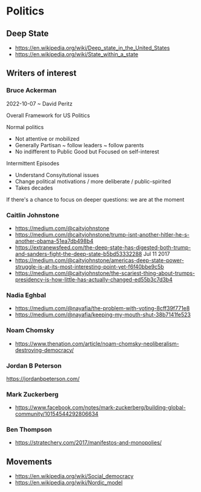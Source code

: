 
# Politics


## Deep State

* https://en.wikipedia.org/wiki/Deep_state_in_the_United_States
* https://en.wikipedia.org/wiki/State_within_a_state


## Writers of interest


### Bruce Ackerman

2022-10-07 ~ David Peritz

Overall Framework for US Politics

Normal politics
* Not attentive or mobilized
* Generally Partisan ~ follow leaders ~ follow parents
* No indifferent to Public Good but Focused on self-interest

Intermittent Episodes
* Understand Consyitutional issues
* Change political motivations / more deliberate / public-spirited
* Takes decades

If there's a chance to focus on deeper questions: we are at the moment

### Caitlin Johnstone

* https://medium.com/@caityjohnstone
* https://medium.com/@caityjohnstone/trump-isnt-another-hitler-he-s-another-obama-51ea7db498b4
* https://extranewsfeed.com/the-deep-state-has-digested-both-trump-and-sanders-fight-the-deep-state-b5bd53332288
Jul 11 2017
* https://medium.com/@caityjohnstone/americas-deep-state-power-struggle-is-at-its-most-interesting-point-yet-f6f40bbe9c5b
* https://medium.com/@caityjohnstone/the-scariest-thing-about-trumps-presidency-is-how-little-has-actually-changed-ed55b3c7d3b4


### Nadia Eghbal

* https://medium.com/@nayafia/the-problem-with-voting-8cff39f771e8
* https://medium.com/@nayafia/keeping-my-mouth-shut-38b7141fe523


### Noam Chomsky

* https://www.thenation.com/article/noam-chomsky-neoliberalism-destroying-democracy/

### Jordan B Peterson

https://jordanbpeterson.com/


### Mark Zuckerberg

* https://www.facebook.com/notes/mark-zuckerberg/building-global-community/10154544292806634


### Ben Thompson
* https://stratechery.com/2017/manifestos-and-monopolies/

## Movements

* https://en.wikipedia.org/wiki/Social_democracy
* https://en.wikipedia.org/wiki/Nordic_model


